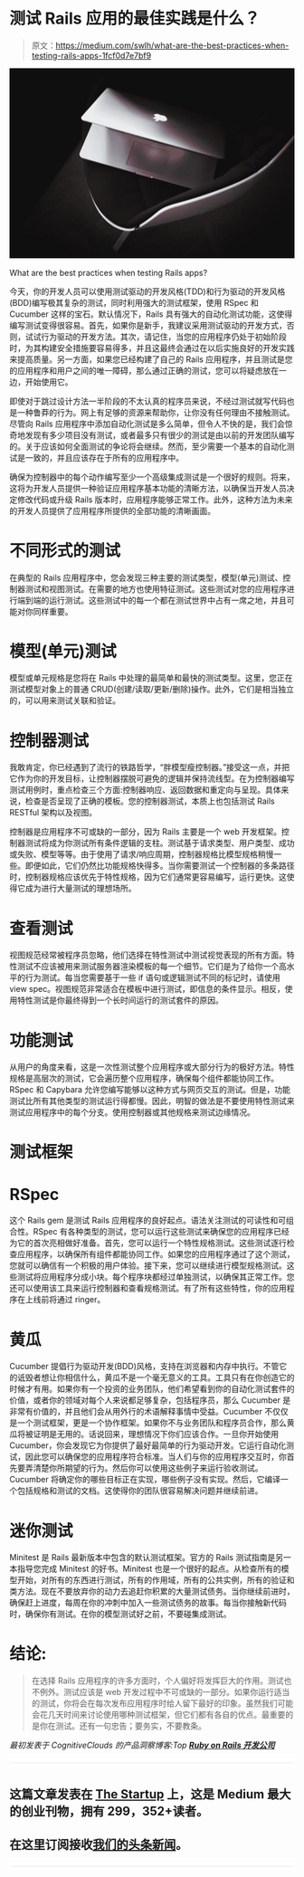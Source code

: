 # 测试 Rails 应用的最佳实践是什么？

> 原文：<https://medium.com/swlh/what-are-the-best-practices-when-testing-rails-apps-1fcf0d7e7bf9>

![](img/8e2c93d18fe184830cecbc57873dfb41.png)

What are the best practices when testing Rails apps?

今天，你的开发人员可以使用测试驱动的开发风格(TDD)和行为驱动的开发风格(BDD)编写极其复杂的测试，同时利用强大的测试框架，使用 RSpec 和 Cucumber 这样的宝石。默认情况下，Rails 具有强大的自动化测试功能，这使得编写测试变得很容易。首先，如果你是新手，我建议采用测试驱动的开发方式，否则，试试行为驱动的开发方法。其次，请记住，当您的应用程序仍处于初始阶段时，为其构建安全措施要容易得多，并且这最终会通过在以后实施良好的开发实践来提高质量。另一方面，如果您已经构建了自己的 Rails 应用程序，并且测试是您的应用程序和用户之间的唯一障碍，那么通过正确的测试，您可以将疑虑放在一边，开始使用它。

即使对于跳过设计方法一半阶段的不太认真的程序员来说，不经过测试就写代码也是一种鲁莽的行为。网上有足够的资源来帮助你，让你没有任何理由不接触测试。尽管向 Rails 应用程序中添加自动化测试是多么简单，但令人不快的是，我们会惊奇地发现有多少项目没有测试，或者最多只有很少的测试是由以前的开发团队编写的。关于应该如何全面测试的争论将会继续。然而，至少需要一个基本的自动化测试是一致的，并且应该存在于所有的应用程序中。

确保为控制器中的每个动作编写至少一个高级集成测试是一个很好的规则。将来，这将为开发人员提供一种验证应用程序基本功能的清晰方法，以确保当开发人员决定修改代码或升级 Rails 版本时，应用程序能够正常工作。此外，这种方法为未来的开发人员提供了应用程序所提供的全部功能的清晰画面。

# 不同形式的测试

在典型的 Rails 应用程序中，您会发现三种主要的测试类型，模型(单元)测试、控制器测试和视图测试。在需要的地方也使用特征测试。这些测试对您的应用程序进行端到端的运行测试。这些测试中的每一个都在测试世界中占有一席之地，并且可能对你同样重要。

# 模型(单元)测试

模型或单元规格是您将在 Rails 中处理的最简单和最快的测试类型。这里，您正在测试模型对象上的普通 CRUD(创建/读取/更新/删除)操作。此外，它们是相当独立的，可以用来测试关联和验证。

# 控制器测试

我敢肯定，你已经遇到了流行的铁路哲学，“胖模型瘦控制器。”接受这一点，并把它作为你的开发目标，让控制器摆脱可避免的逻辑并保持流线型。在为控制器编写测试用例时，重点检查三个方面:控制器响应、返回数据和重定向与呈现。具体来说，检查是否呈现了正确的模板。您的控制器测试，本质上也包括测试 Rails RESTful 架构以及视图。

控制器是应用程序不可或缺的一部分，因为 Rails 主要是一个 web 开发框架。控制器测试将成为你测试所有条件逻辑的支柱。测试基于请求类型、用户类型、成功或失败、模型等等。由于使用了请求/响应周期，控制器规格比模型规格稍慢一些。即便如此，它们仍然比功能规格快得多。当你需要测试一个控制器的多条路径时，控制器规格应该优先于特性规格，因为它们通常更容易编写，运行更快。这使得它成为进行大量测试的理想场所。

# 查看测试

视图规范经常被程序员忽略，他们选择在特性测试中测试视觉表现的所有方面。特性测试不应该被用来测试服务器渲染模板的每一个细节。它们是为了给你一个高水平的行为测试。每当您需要基于一些 if 语句或逻辑测试不同的标记时，请使用 view spec。视图规范非常适合在模板中进行测试，即信息的条件显示。相反，使用特性测试是你最终得到一个长时间运行的测试套件的原因。

# 功能测试

从用户的角度来看，这是一次性测试整个应用程序或大部分行为的极好方法。特性规格是高层次的测试，它会遍历整个应用程序，确保每个组件都能协同工作。RSpec 和 Capybara 允许您编写能够以这种方式与网页交互的测试。但是，功能测试比所有其他类型的测试运行得都慢。因此，明智的做法是不要使用特性测试来测试应用程序中的每个分支。使用控制器或其他规格来测试边缘情况。

# 测试框架

# RSpec

这个 Rails gem 是测试 Rails 应用程序的良好起点。语法关注测试的可读性和可组合性。RSpec 有各种类型的测试，您可以运行这些测试来确保您的应用程序已经为它的首次亮相做好准备。首先，您可以运行一个特性规格测试。这些测试逐行检查应用程序，以确保所有组件都能协同工作。如果您的应用程序通过了这个测试，您就可以确信有一个积极的用户体验。接下来，您可以继续进行模型规格测试。这些测试将应用程序分成小块。每个程序块都经过单独测试，以确保其正常工作。您还可以使用该工具来运行控制器和查看规格测试。有了所有这些特性，你的应用程序在上线前将通过 ringer。

# 黄瓜

Cucumber 提倡行为驱动开发(BDD)风格，支持在浏览器和内存中执行。不管它的诋毁者想让你相信什么，黄瓜不是一个毫无意义的工具。工具只有在你创造它的时候才有用。如果你有一个投资的业务团队，他们希望看到你的自动化测试套件的价值，或者你的领域对每个人来说都足够复杂，包括程序员，那么 Cucumber 是非常有价值的，并且他们会从用外行的术语解释事情中受益。Cucumber 不仅仅是一个测试框架，更是一个协作框架。如果你不与业务团队和程序员合作，那么黄瓜将被证明是无用的。话说回来，理想情况下你们应该合作。一旦你开始使用 Cucumber，你会发现它为你提供了最好最简单的行为驱动开发。它运行自动化测试，因此您可以确保您的应用程序符合标准。当人们与你的应用程序交互时，你首先要弄清楚你所期望的行为。然后你可以使用这些例子来运行验收测试。Cucumber 将确定你的哪些目标正在实现，哪些例子没有实现。然后，它编译一个包括规格和测试的文档。这使得你的团队很容易解决问题并继续前进。

# 迷你测试

Minitest 是 Rails 最新版本中包含的默认测试框架。官方的 Rails 测试指南是另一本指导您完成 Minitest 的好书。Minitest 也是一个很好的起点。从检查所有的模型开始，对所有的东西进行测试，所有的作用域，所有的公共实例，所有的验证和类方法。现在不要放弃你的动力去追赶你积累的大量测试债务。当你继续前进时，确保赶上进度，每周在你的冲刺中加入一些测试债务的故事。每当你接触新代码时，确保你有测试。在你的模型测试好之前，不要碰集成测试。

# 结论:

> 在选择 Rails 应用程序的许多方面时，个人偏好将发挥巨大的作用。测试也不例外。测试应该是 web 开发过程中不可或缺的一部分。如果你运行适当的测试，你将会在每次发布应用程序时给人留下最好的印象。虽然我们可能会花几天时间来讨论使用哪种测试框架，但它们都有各自的优点。最重要的是你在测试。还有一句忠告；要务实，不要教条。

*最初发表于 CognitiveClouds 的产品洞察博客:Top* [***Ruby on Rails 开发公司***](https://www.cognitiveclouds.com/custom-software-development-services/ruby-on-rails-development-company)

![](img/731acf26f5d44fdc58d99a6388fe935d.png)

## 这篇文章发表在 [The Startup](https://medium.com/swlh) 上，这是 Medium 最大的创业刊物，拥有 299，352+读者。

## 在这里订阅接收[我们的头条新闻](http://growthsupply.com/the-startup-newsletter/)。

![](img/731acf26f5d44fdc58d99a6388fe935d.png)